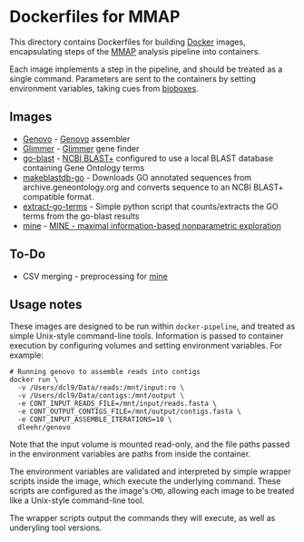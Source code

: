 Dockerfiles for MMAP
====================

This directory contains Dockerfiles for building [Docker](http://docker.com) images, encapsulating steps of the [MMAP](https://github.com/Duke-GCB/MMAP) analysis pipeline into containers.

Each image implements a step in the pipeline, and should be treated as a single command. Parameters are sent to the containers by setting environment variables, taking cues from [bioboxes](https://github.com/bioboxes).

Images
----------

- [Genovo](genovo) - [Genovo](http://cs.stanford.edu/group/genovo/) assembler
- [Glimmer](glimmer) - [Glimmer](https://ccb.jhu.edu/software/glimmer/) gene finder
- [go-blast](go-blast) - [NCBI BLAST+](http://blast.ncbi.nlm.nih.gov/Blast.cgi?PAGE_TYPE=BlastDocs&DOC_TYPE=Download)  configured to use a local BLAST database containing Gene Ontology terms
- [makeblastdb-go](makeblastdb-go) - Downloads GO annotated sequences from archive.geneontology.org and converts sequence to an NCBI BLAST+ compatible format.
- [extract-go-terms](extract-go-terms) - Simple python script that counts/extracts the GO terms from the go-blast results
- [mine](mine) - [MINE - maximal information-based nonparametric exploration](http://www.exploredata.net/Downloads/MINE-Application)

To-Do
-----

- CSV merging - preprocessing for [mine](mine)

Usage notes
-----------

These images are designed to be run within `docker-pipeline`, and treated as simple Unix-style command-line tools. Information is passed to container execution by configuring volumes and setting environment variables.  For example:

    # Running genovo to assemble reads into contigs
    docker run \
      -v /Users/dcl9/Data/reads:/mnt/input:ro \
      -v /Users/dcl9/Data/contigs:/mnt/output \
      -e CONT_INPUT_READS_FILE=/mnt/input/reads.fasta \
      -e CONT_OUTPUT_CONTIGS_FILE=/mnt/output/contigs.fasta \
      -e CONT_INPUT_ASSEMBLE_ITERATIONS=10 \
      dleehr/genovo

Note that the input volume is mounted read-only, and the file paths passed in the environment variables are paths from inside the container.

The environment variables are validated and interpreted by simple wrapper scripts inside the image, which execute the underlying command. These scripts are configured as the image's `CMD`, allowing each image to be treated like a Unix-style command-line tool.

The wrapper scripts output the commands they will execute, as well as underyling tool versions.